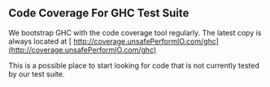 ## Code Coverage For GHC Test Suite



We bootstrap GHC with the code coverage tool regularly. The
latest copy is always located at [
http://coverage.unsafePerformIO.com/ghc](http://coverage.unsafePerformIO.com/ghc)



This is a possible place to start looking for code that is not currently
tested by our test suite.


